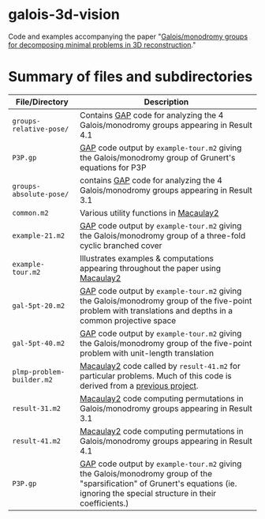 # galois-3d-vision
Code and examples accompanying the paper "[Galois/monodromy groups for decomposing minimal problems in 3D reconstruction](https://arxiv.org/pdf/2105.04460.pdf)."

# Summary of files and subdirectories

| File/Directory | Description |
| ---------------| ----------- |
| ``groups-relative-pose/``| Contains [GAP](https://www.gap-system.org/) code for analyzing the 4 Galois/monodromy groups appearing in Result 4.1|
| ``P3P.gp``| [GAP](https://www.gap-system.org/) code output by ``example-tour.m2`` giving the Galois/monodromy group of Grunert's equations for P3P|
| ``groups-absolute-pose/``| contains [GAP](https://www.gap-system.org/) code for analyzing the 4 Galois/monodromy groups appearing in Result 3.1|
| ``common.m2`` | Various utility functions in [Macaulay2](http://www2.macaulay2.com/Macaulay2/)|
|``example-21.m2``| [GAP](https://www.gap-system.org/) code output by ``example-tour.m2`` giving the Galois/monodromy group of a three-fold cyclic branched cover|
|``example-tour.m2``| Illustrates examples & computations appearing throughout the paper using [Macaulay2](http://www2.macaulay2.com/Macaulay2/)|
|``gal-5pt-20.m2``| [GAP](https://www.gap-system.org/) code output by ``example-tour.m2`` giving the Galois/monodromy group of the five-point problem with translations and depths in a common projective space|
|``gal-5pt-40.m2``| [GAP](https://www.gap-system.org/) code output by ``example-tour.m2`` giving the Galois/monodromy group of the five-point problem with unit-length translation|
|``plmp-problem-builder.m2``| [Macaulay2](http://www2.macaulay2.com/Macaulay2/) code called by ``result-41.m2`` for particular problems. Much of this code is derived from a [previous project](https://github.com/timduff35/PLMP).|
|``result-31.m2``| [Macaulay2](http://www2.macaulay2.com/Macaulay2/) code computing permutations in Galois/monodromy groups appearing in Result 3.1|
|``result-41.m2``| [Macaulay2](http://www2.macaulay2.com/Macaulay2/) code computing permutations in Galois/monodromy groups appearing in Result 4.1|
| ``P3P.gp``| [GAP](https://www.gap-system.org/) code output by ``example-tour.m2`` giving the Galois/monodromy group of the "sparsification" of Grunert's equations (ie. ignoring the special structure in their coefficients.)|
